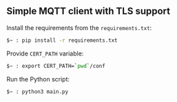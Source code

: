 ## Simple MQTT client with TLS support

Install the requirements from the `requirements.txt`:

```bash
$~ : pip install -r requirements.txt
```

Provide `CERT_PATH` variable:

```bash
$~ : export CERT_PATH=`pwd`/conf
```

Run the Python script:

```bash
$~ : python3 main.py
```

